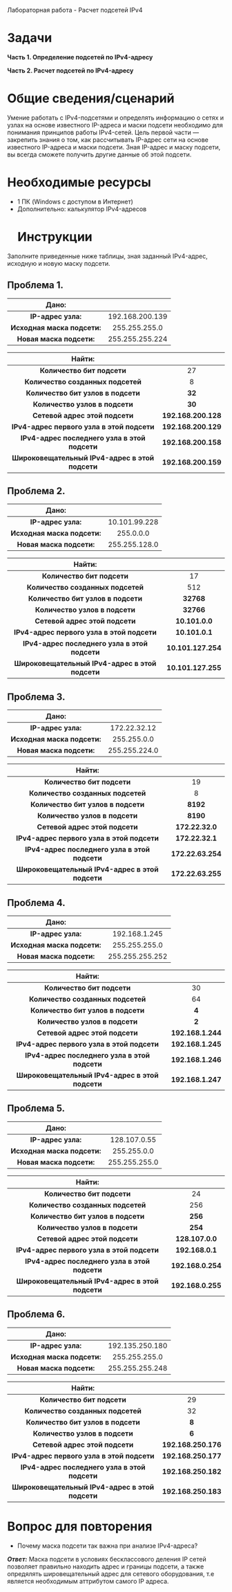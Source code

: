 Лабораторная работа - Расчет подсетей IPv4 

# **Задачи**
**Часть 1. Определение подсетей по IPv4-адресу**

**Часть 2. Расчет подсетей по IPv4-адресу**
# **Общие сведения/сценарий**
Умение работать с IPv4-подсетями и определять информацию о сетях и узлах на основе известного IP-адреса и маски подсети необходимо для понимания принципов работы IPv4-сетей. Цель первой части — закрепить знания о том, как рассчитывать IP-адрес сети на основе известного IP-адреса и маски подсети. Зная IP-адрес и маску подсети, вы всегда сможете получить другие данные об этой подсети.
# **Необходимые ресурсы**
- 1 ПК (Windows с доступом в Интернет)
- Дополнительно: калькулятор IPv4-адресов
  # **Инструкции**
Заполните приведенные ниже таблицы, зная заданный IPv4-адрес, исходную и новую маску подсети.

## Проблема 1.

|**Дано:**||
| :-: | :-: |
|**IP-адрес узла:**|192.168.200.139|
|**Исходная маска подсети:**|255.255.255.0|
|**Новая маска подсети:**|255.255.255.224|


|**Найти:**||
| :-: | :-: |
|**Количество бит подсети**|27|
|**Количество созданных подсетей**|8|
|**Количество бит узлов в подсети**|**32**|
|**Количество узлов в подсети**|**30**|
|**Сетевой адрес этой подсети**|**192.168.200.128**|
|**IPv4-адрес первого узла в этой подсети**|**192.168.200.129**|
|**IPv4-адрес последнего узла в этой подсети**|**192.168.200.158**|
|**Широковещательный IPv4-адрес в этой подсети**|**192.168.200.159**|

## Проблема 2.

|**Дано:**||
| :-: | :-: |
|**IP-адрес узла:**|10.101.99.228|
|**Исходная маска подсети:**|255.0.0.0|
|**Новая маска подсети:**|255.255.128.0|


|**Найти:**||
| :-: | :-: |
|**Количество бит подсети**|17|
|**Количество созданных подсетей**|512|
|**Количество бит узлов в подсети**|**32768**|
|**Количество узлов в подсети**|**32766**|
|**Сетевой адрес этой подсети**|**10.101.0.0**|
|**IPv4-адрес первого узла в этой подсети**|**10.101.0.1**|
|**IPv4-адрес последнего узла в этой подсети**|**10.101.127.254**|
|**Широковещательный IPv4-адрес в этой подсети**|**10.101.127.255**|

## Проблема 3.

|**Дано:**||
| :-: | :-: |
|**IP-адрес узла:**|172.22.32.12|
|**Исходная маска подсети:**|255.255.0.0|
|**Новая маска подсети:**|255.255.224.0|


|**Найти:**||
| :-: | :-: |
|**Количество бит подсети**|19|
|**Количество созданных подсетей**|8|
|**Количество бит узлов в подсети**|**8192**|
|**Количество узлов в подсети**|**8190**|
|**Сетевой адрес этой подсети**|**172.22.32.0**|
|**IPv4-адрес первого узла в этой подсети**|**172.22.32.1**|
|**IPv4-адрес последнего узла в этой подсети**|**172.22.63.254**|
|**Широковещательный IPv4-адрес в этой подсети**|**172.22.63.255**|

## Проблема 4.

|**Дано:**||
| :-: | :-: |
|**IP-адрес узла:**|192.168.1.245|
|**Исходная маска подсети:**|255.255.255.0|
|**Новая маска подсети:**|255.255.255.252|


|**Найти:**||
| :-: | :-: |
|**Количество бит подсети**|30|
|**Количество созданных подсетей**|64|
|**Количество бит узлов в подсети**|**4**|
|**Количество узлов в подсети**|**2**|
|**Сетевой адрес этой подсети**|**192.168.1.244**|
|**IPv4-адрес первого узла в этой подсети**|**192.168.1.245**|
|**IPv4-адрес последнего узла в этой подсети**|**192.168.1.246**|
|**Широковещательный IPv4-адрес в этой подсети**|**192.168.1.247**|

## Проблема 5.

|**Дано:**||
| :-: | :-: |
|**IP-адрес узла:**|128.107.0.55|
|**Исходная маска подсети:**|255.255.0.0|
|**Новая маска подсети:**|255.255.255.0|


|**Найти:**||
| :-: | :-: |
|**Количество бит подсети**|24|
|**Количество созданных подсетей**|256|
|**Количество бит узлов в подсети**|**256**|
|**Количество узлов в подсети**|**254**|
|**Сетевой адрес этой подсети**|**128.107.0.0**|
|**IPv4-адрес первого узла в этой подсети**|**192.168.0.1**|
|**IPv4-адрес последнего узла в этой подсети**|**192.168.0.254**|
|**Широковещательный IPv4-адрес в этой подсети**|**192.168.0.255**|

## Проблема 6.

|**Дано:**||
| :-: | :-: |
|**IP-адрес узла:**|192.135.250.180|
|**Исходная маска подсети:**|255.255.255.0|
|**Новая маска подсети:**|255.255.255.248|


|**Найти:**||
| :-: | :-: |
|**Количество бит подсети**|29|
|**Количество созданных подсетей**|32|
|**Количество бит узлов в подсети**|**8**|
|**Количество узлов в подсети**|**6**|
|**Сетевой адрес этой подсети**|**192.168.250.176**|
|**IPv4-адрес первого узла в этой подсети**|**192.168.250.177**|
|**IPv4-адрес последнего узла в этой подсети**|**192.168.250.182**|
|**Широковещательный IPv4-адрес в этой подсети**|**192.168.250.183**|
# **Вопрос для повторения**
 - Почему маска подсети так важна при анализе IPv4-адреса?

___**Ответ:**___ Маска подсети в условиях бесклассового деления IP сетей позволяет правильно находить адрес и границы подсети, а также опредялять шировещательный адрес для сетевого оборудования, т.е является необходимым аттрибутом самого IP адреса. 

